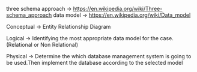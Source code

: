 three schema approach -> https://en.wikipedia.org/wiki/Three-schema_approach
data model -> https://en.wikipedia.org/wiki/Data_model

Conceptual -> Entity Relationship Diagram

Logical -> Identifying the most appropriate data model for the case. (Relational or Non Relational) 

Physical -> Determine the which database management system is going to be used.Then implement the database according to the selected  model